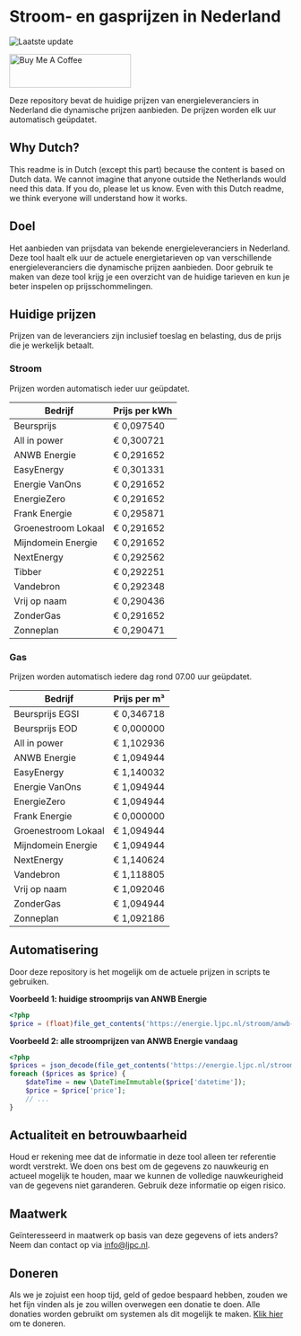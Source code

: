 # Stroom- en gasprijzen in Nederland

![Laatste update](https://img.shields.io/badge/laatste%20update-2023--08--18%2004%3A00%20CET-brightgreen)

<a href="https://www.buymeacoffee.com/Lars-" target="_blank"><img src="https://cdn.buymeacoffee.com/buttons/v2/default-orange.png" alt="Buy Me A Coffee" height="60" style="height: 60px !important;width: 217px !important;" ></a>

Deze repository bevat de huidige prijzen van energieleveranciers in Nederland die dynamische prijzen aanbieden. De prijzen worden elk uur automatisch geüpdatet.

## Why Dutch?

This readme is in Dutch (except this part) because the content is based on Dutch data. We cannot imagine that anyone outside the Netherlands would need this data. If you do, please let us know. Even with this Dutch readme, we think
everyone will understand how it works.

## Doel

Het aanbieden van prijsdata van bekende energieleveranciers in Nederland. Deze tool haalt elk uur de actuele energietarieven op van verschillende energieleveranciers die dynamische prijzen aanbieden. Door gebruik te maken van deze tool
krijg je een overzicht van de huidige tarieven en kun je beter inspelen op prijsschommelingen.

## Huidige prijzen

Prijzen van de leveranciers zijn inclusief toeslag en belasting, dus de prijs die je werkelijk betaalt.

### Stroom

Prijzen worden automatisch ieder uur geüpdatet.

 Bedrijf | Prijs per kWh 
---------|---------------
Beursprijs | € 0,097540
All in power | € 0,300721
ANWB Energie | € 0,291652
EasyEnergy | € 0,301331
Energie VanOns | € 0,291652
EnergieZero | € 0,291652
Frank Energie | € 0,295871
Groenestroom Lokaal | € 0,291652
Mijndomein Energie | € 0,291652
NextEnergy | € 0,292562
Tibber | € 0,292251
Vandebron | € 0,292348
Vrij op naam | € 0,290436
ZonderGas | € 0,291652
Zonneplan | € 0,290471


### Gas

Prijzen worden automatisch iedere dag rond 07.00 uur geüpdatet.

 Bedrijf | Prijs per m³ 
---------|--------------
Beursprijs EGSI | € 0,346718
Beursprijs EOD | € 0,000000
All in power | € 1,102936
ANWB Energie | € 1,094944
EasyEnergy | € 1,140032
Energie VanOns | € 1,094944
EnergieZero | € 1,094944
Frank Energie | € 0,000000
Groenestroom Lokaal | € 1,094944
Mijndomein Energie | € 1,094944
NextEnergy | € 1,140624
Vandebron | € 1,118805
Vrij op naam | € 1,092046
ZonderGas | € 1,094944
Zonneplan | € 1,092186


## Automatisering

Door deze repository is het mogelijk om de actuele prijzen in scripts te gebruiken.

**Voorbeeld 1: huidige stroomprijs van ANWB Energie**

```php
<?php
$price = (float)file_get_contents('https://energie.ljpc.nl/stroom/anwb-energie-nu.txt');

```

**Voorbeeld 2: alle stroomprijzen van ANWB Energie vandaag**

```php
<?php
$prices = json_decode(file_get_contents('https://energie.ljpc.nl/stroom/all-in-power-vandaag.json'),true);
foreach ($prices as $price) {
    $dateTime = new \DateTimeImmutable($price['datetime']);
    $price = $price['price'];
    // ...
}
```

## Actualiteit en betrouwbaarheid

Houd er rekening mee dat de informatie in deze tool alleen ter referentie wordt verstrekt. We doen ons best om de gegevens zo nauwkeurig en actueel mogelijk te houden, maar we kunnen de volledige nauwkeurigheid van de gegevens niet
garanderen. Gebruik deze informatie op eigen risico.

## Maatwerk

Geïnteresseerd in maatwerk op basis van deze gegevens of iets anders? Neem dan contact op
via [info@ljpc.nl](mailto:info@ljpc.nl?subject=Energie%20prijzen).

## Doneren

Als we je zojuist een hoop tijd, geld of gedoe bespaard hebben, zouden we het fijn vinden als je zou willen overwegen een
donatie te doen. Alle donaties worden gebruikt om systemen als dit mogelijk te
maken. [Klik hier](https://www.buymeacoffee.com/Lars-) om te doneren.
